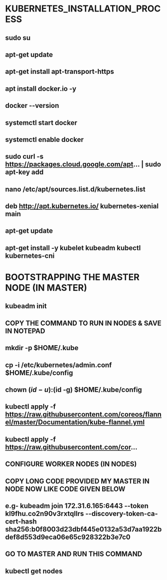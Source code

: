 # KUBERNETES_INSTALLATION_PROCESS

## sudo su
## apt-get update
## apt-get install apt-transport-https


## apt install docker.io -y
## docker --version
## systemctl start docker
## systemctl enable docker

## sudo curl -s https://packages.cloud.google.com/apt... | sudo apt-key add 


## nano /etc/apt/sources.list.d/kubernetes.list

## deb http://apt.kubernetes.io/ kubernetes-xenial main


## apt-get update

## apt-get install -y kubelet kubeadm kubectl kubernetes-cni


# BOOTSTRAPPING THE MASTER NODE (IN MASTER)

## kubeadm init
 

## COPY THE COMMAND TO RUN IN NODES & SAVE IN NOTEPAD

## mkdir -p $HOME/.kube
## cp -i /etc/kubernetes/admin.conf $HOME/.kube/config


## chown $(id -u):$(id -g) $HOME/.kube/config

## kubectl apply -f https://raw.githubusercontent.com/coreos/flannel/master/Documentation/kube-flannel.yml


## kubectl apply -f https://raw.githubusercontent.com/cor...

## CONFIGURE WORKER NODES (IN NODES)

## COPY LONG CODE PROVIDED MY MASTER IN NODE NOW LIKE CODE GIVEN BELOW

## e.g- kubeadm join 172.31.6.165:6443 --token kl9fhu.co2n90v3rxtqllrs --discovery-token-ca-cert-hash sha256:b0f8003d23dbf445e0132a53d7aa1922bdef8d553d9eca06e65c928322b3e7c0

## GO TO MASTER AND RUN THIS COMMAND
## kubectl get nodes
